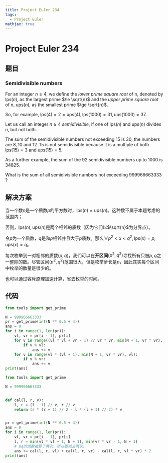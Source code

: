 ```yaml
---
title: Project Euler 234
tags:
  - Project Euler
mathjax: true
---
```

<escape><!-- more --></escape>


# Project Euler 234
## 题目
### Semidivisible numbers

For an integer $n \ge 4$, we define the *lower prime square root* of n, denoted by $\text{lps}(n)$, as the largest prime $\le \sqrt{n}$ and the *upper prime square root* of $n$, $\text{ups}(n)$, as the smallest prime $\ge \sqrt{n}$.

So, for example, $\text{lps}(4) = 2 = \text{ups}(4), \text{lps}(1000) = 31, \text{ups}(1000) = 37$.

Let us call an integer $n \ge 4$ *semidivisible*, if one of $\text{lps}(n)$ and $\text{ups}(n)$ divides $n$, but not both.

The sum of the semidivisible numbers not exceeding $15$ is $30$, the numbers are $8, 10$ and $12$. $15$ is not semidivisible because it is a multiple of both $\text{lps}(15)=3$ and $\text{ups}(15)=5$.

As a further example, the sum of the $92$ semidivisible numbers up to $1000$ is $34825$.

What is the sum of all semidivisible numbers not exceeding $999966663333$ ?


## 解决方案

当一个数$n$是一个质数$p$的平方数时，$\text{lps}(n) = \text{ups}(n)$。这种数不属于本题考虑的范围内；

否则，$\text{lps}(n),\text{ups}(n)$是两个相邻的质数（因为它们以$\sqrt{n}$为分界点）。

令$p$为一个质数，$q$是和$p$相邻并且大于$p$质数。那么$\forall p^2<x<q^2,\text{lps}(x)=p,\text{ups}(x)=q$。

每次枚举到一对相邻的质数$(p,q)$，我们可以在**开区间**$(p^2,q^2)$寻找所有只被$p,q$之一整除的数。尽管区间$(p^2,q^2)$范围很大，但是枚举步长是$p$，因此其实每个区间中枚举的数量是很少的。

也可以通过容斥原理加速计算，省去枚举的时间。

## 代码


```py
from tools import get_prime

N = 999966663333
pr = get_prime(int(N ** 0.5 + 4))
ans = 0
for i in range(1, len(pr)):
    vl, vr = pr[i - 1], pr[i]
    for v in range((vl * vl + vr - 1) // vr * vr, min(N + 1, vr * vr), vr):
        if v % vl:
            ans += v
    for v in range(vl * (vl + 1), min(N + 1, vr * vr), vl):
        if v % vr:
            ans += v
print(ans)

```

```py
from tools import get_prime

N = 999966663333


def cal(l, r, v):
    l, r = (l - 1) // v, r // v
    return (r * (r + 1) // 2 - l * (l + 1) // 2) * v


pr = get_prime(int(N ** 0.5 + 4))
ans = 0
for i in range(1, len(pr)):
    vl, vr = pr[i - 1], pr[i]
    l, r = min(vl * vl + 1, N + 1), min(vr * vr - 1, N + 1)
    # pq的倍数被算了两次，所以要减去两次。
    ans += cal(l, r, vl) + cal(l, r, vr) - cal(l, r, vl * vr) * 2
print(ans)

```